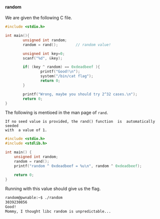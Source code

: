 #### random

We are given the following C file.

```c
#include <stdio.h>

int main(){
        unsigned int random;
        random = rand();        // random value!

        unsigned int key=0;
        scanf("%d", &key);

        if( (key ^ random) == 0xdeadbeef ){
                printf("Good!\n");
                system("/bin/cat flag");
                return 0;
        }

        printf("Wrong, maybe you should try 2^32 cases.\n");
        return 0;
}
```

The following is mentioed in the man page of `rand`.

```
If no seed value is provided, the rand() function  is  automatically  seeded
with  a value of 1.
```

```c
#include <stdio.h>
#include <stdlib.h>

int main() {
    unsigned int random;
    random = rand();
    printf("random ^ 0xdeadbeef = %u\n", random ^ 0xdeadbeef);

    return 0;
}
```

Running with this value should give us the flag.

```sh
random@pwnable:~$ ./random
3039230856
Good!
Mommy, I thought libc random is unpredictable...
```
